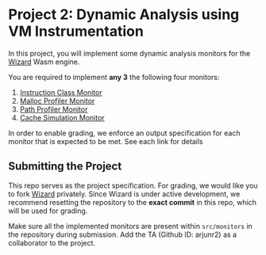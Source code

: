 # Project 2: Dynamic Analysis using VM Instrumentation

In this project, you will implement some dynamic analysis monitors for the [Wizard](https://github.com/titzer/wizard-engine.git)
Wasm engine.

You are required to implement **any 3** the following four monitors:

1. [Instruction Class Monitor](docs/iclass.md)
2. [Malloc Profiler Monitor](docs/malloc-prof.md)
3. [Path Profiler Monitor](docs/path-prof.md)
4. [Cache Simulation Monitor](docs/cache-prof.md)

In order to enable grading, we enforce an output specification for each monitor that is expected to be met. See each link for details


## Submitting the Project

This repo serves as the project specification. For grading, we would like you to fork [Wizard](https://github.com/titzer/wizard-engine.git) privately.
Since Wizard is under active development, we recommend resetting the repository to the **exact commit** in this repo, which will be used for grading. 

Make sure all the implemented monitors are present within `src/monitors` in the repository during submission. Add the TA (Github ID: arjunr2) as a
collaborator to the project.



